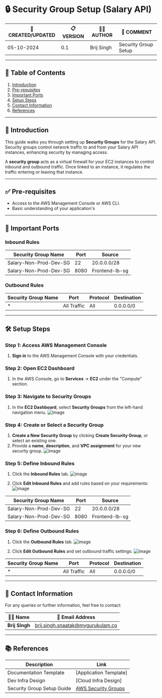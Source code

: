# 🔒 Security Group Setup (Salary API)



| 📅 CREATED/UPDATED | 📋 VERSION | 👨‍💻 AUTHOR | 📝 COMMENT |
|--------------------|------------|--------------|--------------------------------|
| 05-10-2024         | 0.1        | Brij Singh   | Security Group Setup              |


---

## 📑 Table of Contents

1. [Introduction](#introduction)
2. [Pre-requisites](#pre-requisites)
3. [Important Ports](#important-ports)
4. [Setup Steps](#setup-steps)
5. [Contact Information](#contact-information)
6. [References](#references)

---

## 📝 Introduction

This guide walks you through setting up **Security Groups** for the Salary API. Security groups control network traffic to and from your Salary API instances, enhancing security by managing access.

A **security group** acts as a virtual firewall for your EC2 instances to control inbound and outbound traffic. Once linked to an instance, it regulates the traffic entering or leaving that instance.



---

## ✅ Pre-requisites

- Access to the AWS Management Console or AWS CLI.
- Basic understanding of your application's 
---

## 🔑 Important Ports

### Inbound Rules

| Security Group Name | Port  | Source                |
|---------------------|-------|-----------------------|
| Salary-Non-Prod-Dev-SG	      | 22    | 20.0.0.0/28           |
| Salary-Non-Prod-Dev-SG        | 8080  | Frontend-lb-sg        |

### Outbound Rules

| Security Group Name | Port         | Protocol  | Destination  |
|---------------------|--------------|-----------|--------------|
| *                   | All Traffic  | All       | 0.0.0.0/0    |

---

## 🛠️ Setup Steps

### Step 1: Access AWS Management Console

1. **Sign in** to the AWS Management Console with your credentials.

### Step 2: Open EC2 Dashboard

1. In the AWS Console, go to **Services** → **EC2** under the "Compute" section.

### Step 3: Navigate to Security Groups

1. In the **EC2 Dashboard**, select **Security Groups** from the left-hand navigation menu.
![image](https://github.com/user-attachments/assets/1a83c27e-96d5-4278-8278-7af466625b73)



### Step 4: Create or Select a Security Group

1. **Create a New Security Group** by clicking **Create Security Group**, or select an existing one.
2. Provide a **name**, **description**, and **VPC assignment** for your new security group.
![image](https://github.com/user-attachments/assets/6e8162ff-bbb7-4e8c-8906-b00911f81b17)





### Step 5: Define Inbound Rules

1. Click the **Inbound Rules** tab.
![image](https://github.com/user-attachments/assets/e532ebea-2104-4725-9d3d-29fab341644b)




2. Click **Edit Inbound Rules** and add rules based on your requirements:
   ![image](https://github.com/user-attachments/assets/3fa33b72-d76c-4428-95ed-99531c165d7f)






| Security Group Name | Port  | Source          |
|---------------------|-------|-----------------|
| Salary-Non-Prod-Dev-SG       | 22    | 20.0.0.0/28     |
| Salary-Non-Prod-Dev-SG      | 8080  | Frontend-lb-sg  |


### Step 6: Define Outbound Rules

1. Click the **Outbound Rules** tab.
![image](https://github.com/user-attachments/assets/5de54eb9-b416-4e27-9892-015f3bd61358)




2. Click **Edit Outbound Rules** and set outbound traffic settings:
![image](https://github.com/user-attachments/assets/a597065e-de4e-42a9-8b9c-b4676cb1aebe)






| Security Group Name | Port        | Protocol  | Destination  |
|---------------------|-------------|-----------|--------------|
| *                   | All Traffic | All       | 0.0.0.0/0    |



---
## 📧 Contact Information

For any queries or further information, feel free to contact:

| 👨‍💻 Name | 📧 Email Address |
|---------------|-------------------------------------|
| **Brij Singh**| brij.singh.snaatak@mygurukulam.co   |

---

## 📚 References

| Description               | Link                                                                 |
|---------------------------|----------------------------------------------------------------------|
| Documentation Template     | [Application Template] |
| Dev Infra Design           | [Cloud Infra Design]
| Security Group Setup Guide | [AWS Security Groups](https://docs.aws.amazon.com/vpc/latest/userguide/vpc-security-groups.html) |

